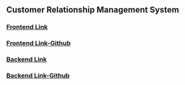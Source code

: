 ## Customer Relationship Management System

### [Frontend Link](https://crm-react-node.netlify.app/)
### [Frontend Link-Github](https://github.com/abhideepm/crm-frontend)
### [Backend Link](https://limitless-badlands-01612.herokuapp.com/)
### [Backend Link-Github](https://github.com/abhideepm/crm-backend)
